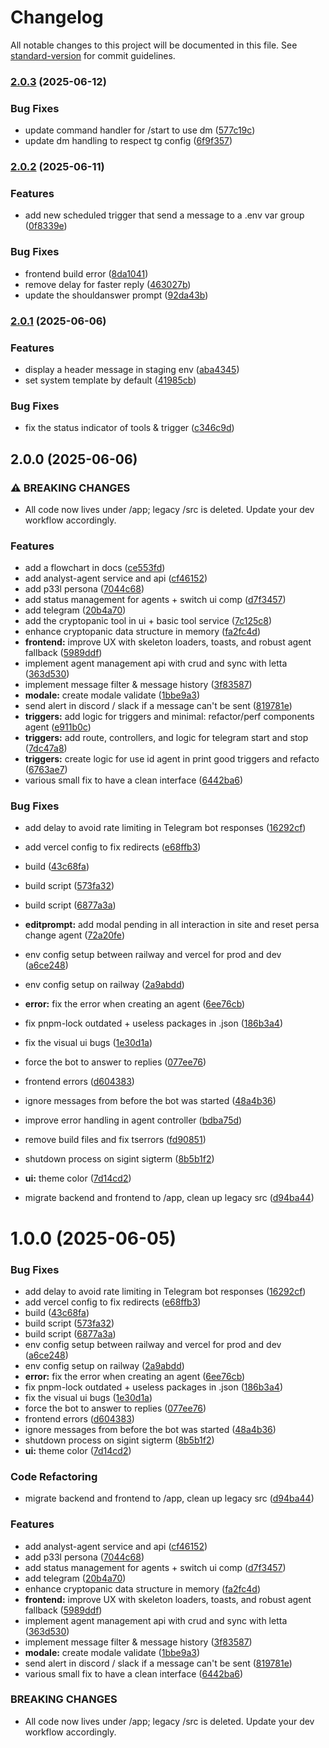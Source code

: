 # Changelog

All notable changes to this project will be documented in this file. See [standard-version](https://github.com/conventional-changelog/standard-version) for commit guidelines.

### [2.0.3](https://github.com/1xBuild/thep33l/compare/v2.0.2...v2.0.3) (2025-06-12)

### Bug Fixes

- update command handler for /start to use dm ([577c19c](https://github.com/1xBuild/thep33l/commit/577c19cd6a79215659d1c46c0d5458fa626ee6a7))
- update dm handling to respect tg config ([6f9f357](https://github.com/1xBuild/thep33l/commit/6f9f357d417e44dda12cb8a854d73048d089151e))

### [2.0.2](https://github.com/1xBuild/thep33l/compare/v2.0.1...v2.0.2) (2025-06-11)

### Features

- add new scheduled trigger that send a message to a .env var group ([0f8339e](https://github.com/1xBuild/thep33l/commit/0f8339ef842b65a51694eced65e500c3f644a686))

### Bug Fixes

- frontend build error ([8da1041](https://github.com/1xBuild/thep33l/commit/8da10410228fdf92c2a79f6d5a6f93cc2aac6e6e))
- remove delay for faster reply ([463027b](https://github.com/1xBuild/thep33l/commit/463027b4944f601701c3b20abee124ddfe8f0b7a))
- update the shouldanswer prompt ([92da43b](https://github.com/1xBuild/thep33l/commit/92da43b2a571f1e62c57bdb6d0201969e61d49e5))

### [2.0.1](https://github.com/1xBuild/thep33l/compare/v2.0.0...v2.0.1) (2025-06-06)

### Features

- display a header message in staging env ([aba4345](https://github.com/1xBuild/thep33l/commit/aba4345483c4af6c902cb92c60422f3f1a9d2964))
- set system template by default ([41985cb](https://github.com/1xBuild/thep33l/commit/41985cbd57c420dfdad7f35d22dabf9502346b7f))

### Bug Fixes

- fix the status indicator of tools & trigger ([c346c9d](https://github.com/1xBuild/thep33l/commit/c346c9d01ee39ca30cb55a2ae28cb04bc632f5f0))

## 2.0.0 (2025-06-06)

### ⚠ BREAKING CHANGES

- All code now lives under /app; legacy /src is deleted. Update your dev workflow accordingly.

### Features

- add a flowchart in docs ([ce553fd](https://github.com/1xBuild/thep33l/commit/ce553fdf1fe6c1ee3f6847d9dbcdacb7746790a8))
- add analyst-agent service and api ([cf46152](https://github.com/1xBuild/thep33l/commit/cf4615249d1bc4c254a11d3a2d7a203b827f2b9c))
- add p33l persona ([7044c68](https://github.com/1xBuild/thep33l/commit/7044c68db2daf5a7f4eee3bfc753ac4c31951fd5))
- add status management for agents + switch ui comp ([d7f3457](https://github.com/1xBuild/thep33l/commit/d7f3457f0b560b1a2ce94161d9e712c4dbb18e1f))
- add telegram ([20b4a70](https://github.com/1xBuild/thep33l/commit/20b4a702742ed04bd679474bbd96914537c47024))
- add the cryptopanic tool in ui + basic tool service ([7c125c8](https://github.com/1xBuild/thep33l/commit/7c125c89e9c0713ed846a8393dee9f94379415a9))
- enhance cryptopanic data structure in memory ([fa2fc4d](https://github.com/1xBuild/thep33l/commit/fa2fc4d4daa14dee8ecbf55fdc00dac649e86f3b))
- **frontend:** improve UX with skeleton loaders, toasts, and robust agent fallback ([5989ddf](https://github.com/1xBuild/thep33l/commit/5989ddfd7bd99afd071343b35c87f236db10a062))
- implement agent management api with crud and sync with letta ([363d530](https://github.com/1xBuild/thep33l/commit/363d5304c60a31c4d1f076b8617eca79ac53bf70))
- implement message filter & message history ([3f83587](https://github.com/1xBuild/thep33l/commit/3f83587e6f0263527244d0fe865fa5915b8d930b))
- **modale:** create modale validate ([1bbe9a3](https://github.com/1xBuild/thep33l/commit/1bbe9a39130f904476d0c710103f01b69376c684))
- send alert in discord / slack if a message can't be sent ([819781e](https://github.com/1xBuild/thep33l/commit/819781e151b29d9901bd9ede62227fa34f578901))
- **triggers:** add logic for triggers and minimal: refactor/perf components agent ([e911b0c](https://github.com/1xBuild/thep33l/commit/e911b0caa6ddc419c9184c5853f80360e875c004))
- **triggers:** add route, controllers, and logic for telegram start and stop ([7dc47a8](https://github.com/1xBuild/thep33l/commit/7dc47a8685ded69547905e766d3e11aca94c7d79))
- **triggers:** create logic for use id agent in print good triggers and refacto ([6763ae7](https://github.com/1xBuild/thep33l/commit/6763ae7592a55b53dd4fde8be6d23e8b414ed6d2))
- various small fix to have a clean interface ([6442ba6](https://github.com/1xBuild/thep33l/commit/6442ba61b0dec9e2a622d5c4e4ed6df88311cd7d))

### Bug Fixes

- add delay to avoid rate limiting in Telegram bot responses ([16292cf](https://github.com/1xBuild/thep33l/commit/16292cf4b8bd273f69cbd95c258460f4733b746b))
- add vercel config to fix redirects ([e68ffb3](https://github.com/1xBuild/thep33l/commit/e68ffb3906f39ebb5b55d9d8dde103b8227c05f9))
- build ([43c68fa](https://github.com/1xBuild/thep33l/commit/43c68fab9a3f1d16ce94bcdfac4bb12941f81c9b))
- build script ([573fa32](https://github.com/1xBuild/thep33l/commit/573fa32e69234b1c09a015e7b4a708727ddfa409))
- build script ([6877a3a](https://github.com/1xBuild/thep33l/commit/6877a3aab86ac32617b426e973c3595f06e43d75))
- **editprompt:** add modal pending in all interaction in site and reset persa change agent ([72a20fe](https://github.com/1xBuild/thep33l/commit/72a20fe68d9ccfac213a7a511299a091490f3014))
- env config setup between railway and vercel for prod and dev ([a6ce248](https://github.com/1xBuild/thep33l/commit/a6ce24895ab0ba323470ba2ed74860547f088790))
- env config setup on railway ([2a9abdd](https://github.com/1xBuild/thep33l/commit/2a9abdd54b0d2ef7c262b1379d05370fb9bc8988))
- **error:** fix the error when creating an agent ([6ee76cb](https://github.com/1xBuild/thep33l/commit/6ee76cb28c0deaba7d53f49acfe50fd4c56c2bea))
- fix pnpm-lock outdated + useless packages in .json ([186b3a4](https://github.com/1xBuild/thep33l/commit/186b3a4231ecdc64f4e970ccbde55599417d7b83))
- fix the visual ui bugs ([1e30d1a](https://github.com/1xBuild/thep33l/commit/1e30d1a7b4d2fc40e8621fe416184797451e9908))
- force the bot to answer to replies ([077ee76](https://github.com/1xBuild/thep33l/commit/077ee76be29385400f78b842b225d5d2c7c9564a))
- frontend errors ([d604383](https://github.com/1xBuild/thep33l/commit/d60438368009234f6774bb15cbc50140640bc3c0))
- ignore messages from before the bot was started ([48a4b36](https://github.com/1xBuild/thep33l/commit/48a4b367113ca30f8b4c175b8353f4e02720e1a0))
- improve error handling in agent controller ([bdba75d](https://github.com/1xBuild/thep33l/commit/bdba75dd54cbf93930c964599dc0b9a2a2098b5c))
- remove build files and fix tserrors ([fd90851](https://github.com/1xBuild/thep33l/commit/fd908510a9c550a64b890ecd0d87d1988d947202))
- shutdown process on sigint sigterm ([8b5b1f2](https://github.com/1xBuild/thep33l/commit/8b5b1f27bad356861b1672d917cf0c849714d4e7))
- **ui:** theme color ([7d14cd2](https://github.com/1xBuild/thep33l/commit/7d14cd256b04c9e21771b325d20ce222bd537fdb))

- migrate backend and frontend to /app, clean up legacy src ([d94ba44](https://github.com/1xBuild/thep33l/commit/d94ba44a4d9d1f37754c744f414f6a4eb96f49e9))

# 1.0.0 (2025-06-05)

### Bug Fixes

- add delay to avoid rate limiting in Telegram bot responses ([16292cf](https://github.com/1xBuild/thep33l/commit/16292cf4b8bd273f69cbd95c258460f4733b746b))
- add vercel config to fix redirects ([e68ffb3](https://github.com/1xBuild/thep33l/commit/e68ffb3906f39ebb5b55d9d8dde103b8227c05f9))
- build ([43c68fa](https://github.com/1xBuild/thep33l/commit/43c68fab9a3f1d16ce94bcdfac4bb12941f81c9b))
- build script ([573fa32](https://github.com/1xBuild/thep33l/commit/573fa32e69234b1c09a015e7b4a708727ddfa409))
- build script ([6877a3a](https://github.com/1xBuild/thep33l/commit/6877a3aab86ac32617b426e973c3595f06e43d75))
- env config setup between railway and vercel for prod and dev ([a6ce248](https://github.com/1xBuild/thep33l/commit/a6ce24895ab0ba323470ba2ed74860547f088790))
- env config setup on railway ([2a9abdd](https://github.com/1xBuild/thep33l/commit/2a9abdd54b0d2ef7c262b1379d05370fb9bc8988))
- **error:** fix the error when creating an agent ([6ee76cb](https://github.com/1xBuild/thep33l/commit/6ee76cb28c0deaba7d53f49acfe50fd4c56c2bea))
- fix pnpm-lock outdated + useless packages in .json ([186b3a4](https://github.com/1xBuild/thep33l/commit/186b3a4231ecdc64f4e970ccbde55599417d7b83))
- fix the visual ui bugs ([1e30d1a](https://github.com/1xBuild/thep33l/commit/1e30d1a7b4d2fc40e8621fe416184797451e9908))
- force the bot to answer to replies ([077ee76](https://github.com/1xBuild/thep33l/commit/077ee76be29385400f78b842b225d5d2c7c9564a))
- frontend errors ([d604383](https://github.com/1xBuild/thep33l/commit/d60438368009234f6774bb15cbc50140640bc3c0))
- ignore messages from before the bot was started ([48a4b36](https://github.com/1xBuild/thep33l/commit/48a4b367113ca30f8b4c175b8353f4e02720e1a0))
- shutdown process on sigint sigterm ([8b5b1f2](https://github.com/1xBuild/thep33l/commit/8b5b1f27bad356861b1672d917cf0c849714d4e7))
- **ui:** theme color ([7d14cd2](https://github.com/1xBuild/thep33l/commit/7d14cd256b04c9e21771b325d20ce222bd537fdb))

### Code Refactoring

- migrate backend and frontend to /app, clean up legacy src ([d94ba44](https://github.com/1xBuild/thep33l/commit/d94ba44a4d9d1f37754c744f414f6a4eb96f49e9))

### Features

- add analyst-agent service and api ([cf46152](https://github.com/1xBuild/thep33l/commit/cf4615249d1bc4c254a11d3a2d7a203b827f2b9c))
- add p33l persona ([7044c68](https://github.com/1xBuild/thep33l/commit/7044c68db2daf5a7f4eee3bfc753ac4c31951fd5))
- add status management for agents + switch ui comp ([d7f3457](https://github.com/1xBuild/thep33l/commit/d7f3457f0b560b1a2ce94161d9e712c4dbb18e1f))
- add telegram ([20b4a70](https://github.com/1xBuild/thep33l/commit/20b4a702742ed04bd679474bbd96914537c47024))
- enhance cryptopanic data structure in memory ([fa2fc4d](https://github.com/1xBuild/thep33l/commit/fa2fc4d4daa14dee8ecbf55fdc00dac649e86f3b))
- **frontend:** improve UX with skeleton loaders, toasts, and robust agent fallback ([5989ddf](https://github.com/1xBuild/thep33l/commit/5989ddfd7bd99afd071343b35c87f236db10a062))
- implement agent management api with crud and sync with letta ([363d530](https://github.com/1xBuild/thep33l/commit/363d5304c60a31c4d1f076b8617eca79ac53bf70))
- implement message filter & message history ([3f83587](https://github.com/1xBuild/thep33l/commit/3f83587e6f0263527244d0fe865fa5915b8d930b))
- **modale:** create modale validate ([1bbe9a3](https://github.com/1xBuild/thep33l/commit/1bbe9a39130f904476d0c710103f01b69376c684))
- send alert in discord / slack if a message can't be sent ([819781e](https://github.com/1xBuild/thep33l/commit/819781e151b29d9901bd9ede62227fa34f578901))
- various small fix to have a clean interface ([6442ba6](https://github.com/1xBuild/thep33l/commit/6442ba61b0dec9e2a622d5c4e4ed6df88311cd7d))

### BREAKING CHANGES

- All code now lives under /app; legacy /src is deleted. Update your dev workflow accordingly.

